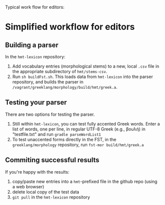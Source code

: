 Typical work flow for editors:


# Simplified workflow for editors


## Building a parser

In the `hmt-lexicon` repository: 

1. Add vocabulary entries (morphological stems) to a new, local `.csv` file in the appropriate subdirectory of `hmt/stems-csv`.
2. Run `sh buildFst.sh`.  This loads data from `hmt-lexicon` into the parser repository, and builds the parser in `/vagrant/greeklang/morphology/build/hmt/greek.a`.


## Testing your parser

There are two options for testing the parser.

1. Still within `hmt-lexicon`, you can test fully accented Greek words.  Enter a list of words, one per line, in regular UTF-8 Greek (e.g., βουλή) in "testfile.txt" and run `gradle parseWordList1`
2. To test unaccented forms directly in the FST, in the `greeklang/morphology` repository, run `fst-mor build/hmt/greek.a`


## Commiting successful results

If you're happy with the results:

1. copy/paste new entries into a `hmt`-prefixed file  in the github repo (using a web browser)
2. delete local copy of the test data
3. `git pull` in the `hmt-lexicon` repository